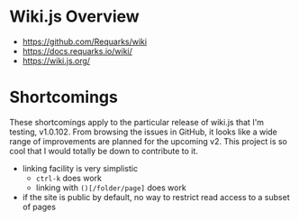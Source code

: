<!-- TITLE: Wikijs -->
<!-- SUBTITLE: A quick summary of Wikijs -->

# Wiki.js Overview
- https://github.com/Requarks/wiki
- https://docs.requarks.io/wiki/
- https://wiki.js.org/

# Shortcomings
These shortcomings apply to the particular release of wiki.js that I'm testing, v1.0.102.
From browsing the issues in GitHub, it looks like a wide range of improvements are planned for the upcoming v2.
This project is so cool that I would totally be down to contribute to it.

- linking facility is very simplistic
	- `ctrl-k` does work
	- linking with `()[/folder/page]` does work
- if the site is public by default, no way to restrict read access to a subset of pages